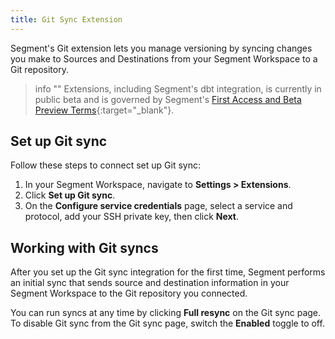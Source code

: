 ```yaml
---
title: Git Sync Extension
---
```


Segment's Git extension lets you manage versioning by syncing changes you make to Sources and Destinations from your Segment Workspace to a Git repository.

> info ""
> Extensions, including Segment's dbt integration, is currently in public beta and is governed by Segment's [First Access and Beta Preview Terms](https://www.twilio.com/en-us/legal/tos){:target="_blank"}.

## Set up Git sync

Follow these steps to connect set up Git sync:

1. In your Segment Workspace, navigate to **Settings > Extensions**.
2. Click **Set up Git sync**.
3. On the **Configure service credentials** page, select a service and protocol, add your SSH private key, then click **Next**.

## Working with Git syncs

After you set up the Git sync integration for the first time, Segment performs an initial sync that sends source and destination information in your Segment Workspace to the Git repository you connected. 

You can run syncs at any time by clicking **Full resync** on the Git sync page. To disable Git sync from the Git sync page, switch the **Enabled** toggle to off.